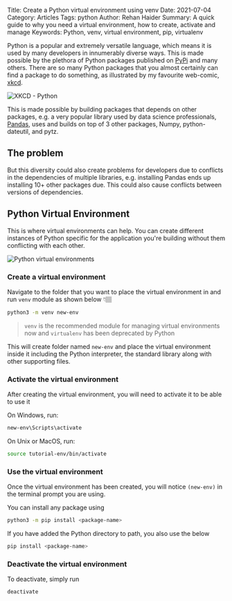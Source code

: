 Title: Create a Python virtual environment using venv
Date: 2021-07-04
Category: Articles
Tags: python
Author: Rehan Haider
Summary: A quick guide to why you need a virtual environment, how to create, activate and manage
Keywords: Python, venv, virtual environment, pip, virtualenv

Python is a popular and extremely versatile language, which means it is used by many developers in innumerably diverse ways. This is made possible by the plethora of Python packages published on [PyPi](https://pypi.org/) and many others. There are so many Python packages that you almost certainly can find a package to do something, as illustrated by my favourite web-comic, [xkcd](https://xkcd.com/353/).

![XKCD - Python](https://imgs.xkcd.com/comics/python.png)

This is made possible by building packages that depends on other packages, e.g. a very popular library used by data science professionals, [Pandas](https://pandas.pydata.org/), uses and builds on top of 3 other packages, Numpy, python-dateutil, and pytz. 

## The problem

But this diversity could also create problems for developers due to conflicts in the dependencies of multiple libraries, e.g. installing Pandas ends up installing 10+ other packages due. This could also cause conflicts between versions of dependencies. 

## Python Virtual Environment

This is where virtual environments can help. You can create different instances of Python specific for the application you're building without them conflicting with each other. 

![Python virtual environments]({static}/images/s0001/python-virtual-environment.webp) 

### Create a virtual environment

Navigate to the folder that you want to place the virtual environment in and run `venv` module as shown below 👇🏽

```bash
python3 -m venv new-env
```

> `venv` is the recommended module for managing virtual environments now and `virtualenv` has been deprecated by Python 

This will create folder named `new-env` and place the virtual environment inside it including the Python interpreter, the standard library along with other supporting files. 

### Activate the virtual environment

After creating the virtual environment, you will need to activate it to be able to use it

On Windows, run:

```powershell
new-env\Scripts\activate
```

On Unix or MacOS, run:

```bash
source tutorial-env/bin/activate
```

### Use the virtual environment

Once the virtual environment has been created, you will notice `(new-env)` in the terminal prompt you are using. 

You can install any package using

```bash
python3 -m pip install <package-name>
```

If you have added the Python directory to path, you also use the below 

```bash
pip install <package-name>
```

### Deactivate the virtual environment

To deactivate, simply run

```bash
deactivate
```


